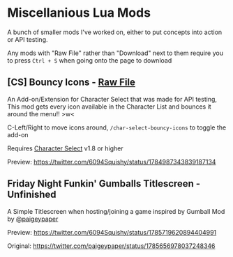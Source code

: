 # Miscellanious Lua Mods

A bunch of smaller mods I've worked on, either to put concepts into action or API testing.

Any mods with "Raw File" rather than "Download" next to them require you to press `Ctrl + S` when going onto the page to download

## [CS] Bouncy Icons - [Raw File](https://raw.githubusercontent.com/Squishy6094/misc-mods-coop/main/mods/cs-bouncy-icons.lua)
An Add-on/Extension for Character Select that was made for API testing, This mod gets every icon available in the Character List and bounces it around the menu!! >w<

C-Left/Right to move icons around, `/char-select-bouncy-icons` to toggle the add-on

Requires [Character Select](https://github.com/Squishy6094/character-select-coop) v1.8 or higher

Preview: https://twitter.com/6094Squishy/status/1784987343839187134

## Friday Night Funkin' Gumballs Titlescreen - Unfinished
A Simple Titlescreen when hosting/joining a game inspired by Gumball Mod by [@paigeypaper](https://twitter.com/paigeypaper)

Preview: https://twitter.com/6094Squishy/status/1785719620894404991

Original: https://twitter.com/paigeypaper/status/1785656978037248346
